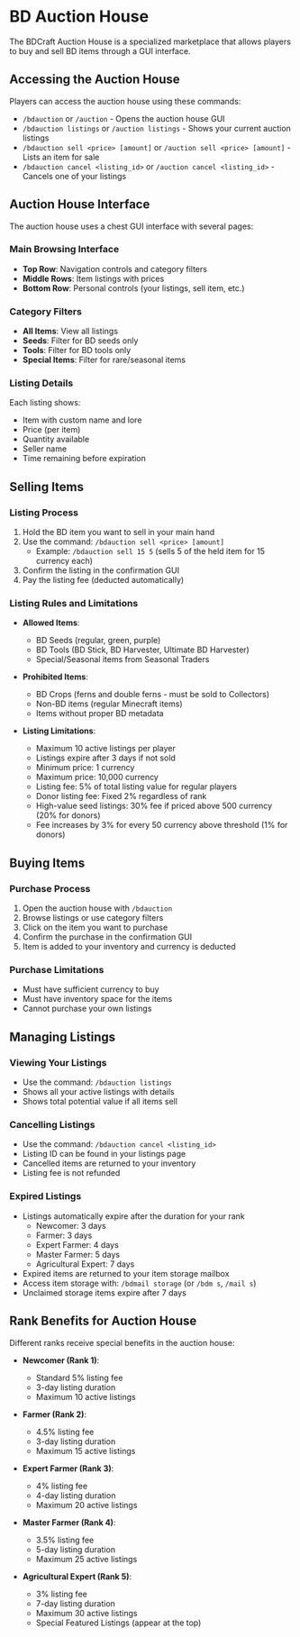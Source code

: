 # BD Auction House

The BDCraft Auction House is a specialized marketplace that allows players to buy and sell BD items through a GUI interface.

## Accessing the Auction House

Players can access the auction house using these commands:
- `/bdauction` or `/auction` - Opens the auction house GUI
- `/bdauction listings` or `/auction listings` - Shows your current auction listings
- `/bdauction sell <price> [amount]` or `/auction sell <price> [amount]` - Lists an item for sale
- `/bdauction cancel <listing_id>` or `/auction cancel <listing_id>` - Cancels one of your listings

## Auction House Interface

The auction house uses a chest GUI interface with several pages:

### Main Browsing Interface

- **Top Row**: Navigation controls and category filters
- **Middle Rows**: Item listings with prices
- **Bottom Row**: Personal controls (your listings, sell item, etc.)

### Category Filters

- **All Items**: View all listings
- **Seeds**: Filter for BD seeds only
- **Tools**: Filter for BD tools only
- **Special Items**: Filter for rare/seasonal items

### Listing Details

Each listing shows:
- Item with custom name and lore
- Price (per item)
- Quantity available
- Seller name
- Time remaining before expiration

## Selling Items

### Listing Process

1. Hold the BD item you want to sell in your main hand
2. Use the command: `/bdauction sell <price> [amount]`
   - Example: `/bdauction sell 15 5` (sells 5 of the held item for 15 currency each)
3. Confirm the listing in the confirmation GUI
4. Pay the listing fee (deducted automatically)

### Listing Rules and Limitations

- **Allowed Items**:
  - BD Seeds (regular, green, purple)
  - BD Tools (BD Stick, BD Harvester, Ultimate BD Harvester)
  - Special/Seasonal items from Seasonal Traders

- **Prohibited Items**:
  - BD Crops (ferns and double ferns - must be sold to Collectors)
  - Non-BD items (regular Minecraft items)
  - Items without proper BD metadata

- **Listing Limitations**:
  - Maximum 10 active listings per player
  - Listings expire after 3 days if not sold
  - Minimum price: 1 currency
  - Maximum price: 10,000 currency
  - Listing fee: 5% of total listing value for regular players
  - Donor listing fee: Fixed 2% regardless of rank
  - High-value seed listings: 30% fee if priced above 500 currency (20% for donors)
  - Fee increases by 3% for every 50 currency above threshold (1% for donors)

## Buying Items

### Purchase Process

1. Open the auction house with `/bdauction`
2. Browse listings or use category filters
3. Click on the item you want to purchase
4. Confirm the purchase in the confirmation GUI
5. Item is added to your inventory and currency is deducted

### Purchase Limitations

- Must have sufficient currency to buy
- Must have inventory space for the items
- Cannot purchase your own listings

## Managing Listings

### Viewing Your Listings

- Use the command: `/bdauction listings`
- Shows all your active listings with details
- Shows total potential value if all items sell

### Cancelling Listings

- Use the command: `/bdauction cancel <listing_id>`
- Listing ID can be found in your listings page
- Cancelled items are returned to your inventory
- Listing fee is not refunded

### Expired Listings

- Listings automatically expire after the duration for your rank
  - Newcomer: 3 days
  - Farmer: 3 days
  - Expert Farmer: 4 days
  - Master Farmer: 5 days
  - Agricultural Expert: 7 days
- Expired items are returned to your item storage mailbox
- Access item storage with: `/bdmail storage` (or `/bdm s`, `/mail s`)
- Unclaimed storage items expire after 7 days

## Rank Benefits for Auction House

Different ranks receive special benefits in the auction house:

- **Newcomer (Rank 1)**:
  - Standard 5% listing fee
  - 3-day listing duration
  - Maximum 10 active listings

- **Farmer (Rank 2)**:
  - 4.5% listing fee
  - 3-day listing duration
  - Maximum 15 active listings

- **Expert Farmer (Rank 3)**:
  - 4% listing fee
  - 4-day listing duration
  - Maximum 20 active listings

- **Master Farmer (Rank 4)**:
  - 3.5% listing fee
  - 5-day listing duration
  - Maximum 25 active listings

- **Agricultural Expert (Rank 5)**:
  - 3% listing fee
  - 7-day listing duration
  - Maximum 30 active listings
  - Special Featured Listings (appear at the top)